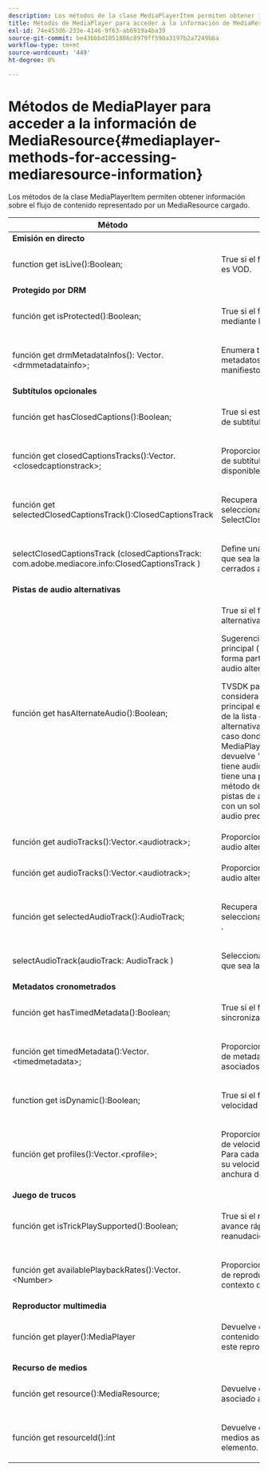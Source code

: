```yaml
---
description: Los métodos de la clase MediaPlayerItem permiten obtener información sobre el flujo de contenido representado por un MediaResource cargado.
title: Métodos de MediaPlayer para acceder a la información de MediaResource
exl-id: 74e453d6-233e-4146-9f63-ab6919a4ba39
source-git-commit: be43bbbd1051886c8979ff590a3197b2a7249b6a
workflow-type: tm+mt
source-wordcount: '449'
ht-degree: 0%

---
```


# Métodos de MediaPlayer para acceder a la información de MediaResource{#mediaplayer-methods-for-accessing-mediaresource-information}

Los métodos de la clase MediaPlayerItem permiten obtener información sobre el flujo de contenido representado por un MediaResource cargado.

<table frame="all" colsep="1" rowsep="1" id="table_77B55D506FE24326A03D97AA087231FF"> 
 <thead> 
  <tr rowsep="1"> 
   <th colname="2" class="entry"> Método </th> 
   <th colname="3" class="entry"> Descripción </th> 
  </tr> 
 </thead>
 <tbody> 
  <tr rowsep="1"> 
   <td colname="1"> <b>Emisión en directo </b> </td> 
   <td colname="2"> </td>
  </tr> 
  <tr rowsep="1"> 
   <td colname="2"> <span class="codeph"> function get isLive():Boolean; </span> </td> 
   <td colname="3"> <p>True si el flujo está activo; False si es VOD. </p> </td> 
  </tr> 
  <tr rowsep="1"> 
   <td colname="1"> <b>Protegido por DRM</b> </td> 
   <td colname="2"> </td>
  </tr> 
  <tr rowsep="1"> 
   <td colname="2"> <span class="codeph"> función get isProtected():Boolean; </span> </td> 
   <td colname="3"> <p>True si el flujo está protegido mediante DRM. </p> </td> 
  </tr> 
  <tr rowsep="1"> 
   <td colname="2"> <span class="codeph"> función get drmMetadataInfos(): Vector.&lt;drmmetadatainfo&gt;; </span> </td> 
   <td colname="3"> <p>Enumera todos los objetos de metadatos DRM detectados en el manifiesto. </p> </td> 
  </tr> 
  <tr rowsep="1"> 
   <td colname="1"> <b>Subtítulos opcionales</b> </td> 
   <td colname="2"> </td>
  </tr> 
  <tr rowsep="1"> 
   <td colname="2"> <span class="codeph"> función get hasClosedCaptions():Boolean; </span> </td> 
   <td colname="3"> <p>True si están disponibles las pistas de subtítulos. </p> </td> 
  </tr> 
  <tr rowsep="1"> 
   <td colname="2"> <span class="codeph"> función get closedCaptionsTracks():Vector.&lt;closedcaptionstrack&gt;; </span> </td> 
   <td colname="3"> <p>Proporciona una lista de las pistas de subtítulos opcionales disponibles. </p> </td> 
  </tr> 
  <tr rowsep="1"> 
   <td colname="2"> <span class="codeph"> función get selectedClosedCaptionsTrack():ClosedCaptionsTrack </span> </td> 
   <td colname="3"> <p>Recupera la pista de subtítulos seleccionados actualmente con <span class="codeph"> SelectClosedCaptionsTrack </span>. </p> </td> 
  </tr> 
  <tr rowsep="1"> 
   <td colname="2"> <span class="codeph"> selectClosedCaptionsTrack (closedCaptionsTrack: com.adobe.mediacore.info:ClosedCaptionsTrack ) </span> </td> 
   <td colname="3"> <p>Define una pista de subtítulos para que sea la pista de subtítulos cerrados actual. </p> </td> 
  </tr> 
  <tr rowsep="1"> 
   <td colname="1"> <b>Pistas de audio alternativas </b> </td> 
   <td colname="2"> </td>
  </tr> 
  <tr rowsep="1"> 
   <td colname="2"> <span class="codeph"> función get hasAlternateAudio():Boolean; </span> </td> 
   <td colname="3"> <p>True si el flujo tiene pistas de audio alternativas. </p> <p>Sugerencia: La pista de audio principal (predeterminada) también forma parte de la lista de pistas de audio alternativas. </p> <p>TVSDK para HLS de escritorio considera que la pista de audio principal es uno de los elementos de la lista de pistas de audio alternativas. Debido a esto, el único caso donde <span class="codeph"> MediaPlayerItem.hasAlternateAudio </span> devuelve "false" cuando el flujo no tiene audio. Si el contenido solo tiene una pista de audio, este método devuelve true y <span class="codeph"> obtener pistas de audio </span> devuelve una lista con un solo elemento (la pista de audio predeterminada). </p> </td> 
  </tr> 
  <tr rowsep="1"> 
   <td colname="2"> <span class="codeph"> función get audioTracks():Vector.&lt;audiotrack&gt;; </span> </td> 
   <td colname="3"> Proporciona una lista de pistas de audio alternativas disponibles. </td> 
  </tr> 
  <tr rowsep="1"> 
   <td colname="2"> <span class="codeph"> función get audioTracks():Vector.&lt;audiotrack&gt;; </span> </td> 
   <td colname="3"> <p>Proporciona una lista de pistas de audio alternativas disponibles. </p> </td> 
  </tr> 
  <tr rowsep="1"> 
   <td colname="2"> <span class="codeph"> función get selectedAudioTrack():AudioTrack; </span> </td> 
   <td colname="3"> <p>Recupera la pista de audio seleccionada con <span class="codeph"> selectAudioTrack </span>. </p> </td> 
  </tr> 
  <tr rowsep="1"> 
   <td colname="2"> <span class="codeph"> selectAudioTrack(audioTrack: AudioTrack ) </span> </td> 
   <td colname="3"> <p>Selecciona una pista de audio para que sea la pista de audio actual. </p> </td> 
  </tr> 
  <tr rowsep="1"> 
   <td colname="1"> <b>Metadatos cronometrados</b> </td> 
   <td colname="2"> </td>
  </tr> 
  <tr rowsep="1"> 
   <td colname="2"> <span class="codeph"> función get hasTimedMetadata():Boolean; </span> </td> 
   <td colname="3"> <p>True si el flujo tiene metadatos sincronizados asociados. </p> </td> 
  </tr> 
  <tr rowsep="1"> 
   <td colname="2"> <span class="codeph"> función get timedMetadata():Vector.&lt;timedmetadata&gt;; </span> </td> 
   <td colname="3"> <p>Proporciona una lista de los objetos de metadatos cronometrados asociados a la secuencia. </p> </td> 
  </tr> 
  <tr rowsep="1"> 
   <td colname="2"> <span class="codeph"> function get isDynamic():Boolean; </span> </td> 
   <td colname="3"> <p>True si el flujo es un flujo de velocidad de bits múltiple (MBR). </p> </td> 
  </tr> 
  <tr rowsep="1"> 
   <td colname="2"> <span class="codeph"> función get profiles():Vector.&lt;profile&gt;; </span> </td> 
   <td colname="3"> <p>Proporciona una lista de los perfiles de velocidad de bits asociados. Para cada perfil, puede recuperar su velocidad de bits y la altura y anchura del perfil. </p> </td> 
  </tr> 
  <tr rowsep="1"> 
   <td colname="1"> <b>Juego de trucos </b> </td> 
   <td colname="2"> </td>
  </tr> 
  <tr rowsep="1"> 
   <td colname="2"> <span class="codeph"> función get isTrickPlaySupported():Boolean; </span> </td> 
   <td colname="3"> <p>True si el reproductor admite avance rápido, rebobinado y reanudación. </p> </td> 
  </tr> 
  <tr rowsep="1"> 
   <td colname="2"> <span class="codeph"> función get availablePlaybackRates():Vector.&lt;Number&gt; </span> </td> 
   <td colname="3"> <p>Proporciona la lista de velocidades de reproducción disponibles en el contexto de la función de truco. </p> </td> 
  </tr> 
  <tr rowsep="1"> 
   <td colname="1"> <b>Reproductor multimedia </b> </td> 
   <td colname="2"> </td>
  </tr> 
  <tr rowsep="1"> 
   <td colname="2"> <span class="codeph"> función get player():MediaPlayer </span> </td> 
   <td colname="3"> <p>Devuelve el reproductor de contenidos asociado actualmente a este reproductor. </p> </td> 
  </tr> 
  <tr rowsep="1"> 
   <td colname="1"> <b>Recurso de medios</b> </td> 
   <td colname="2"> </td>
  </tr> 
  <tr rowsep="1"> 
   <td colname="2"> <span class="codeph"> función get resource():MediaResource; </span> </td> 
   <td colname="3"> <p>Devuelve el recurso multimedia asociado a este elemento. </p> </td> 
  </tr> 
  <tr rowsep="0"> 
   <td colname="2"> <span class="codeph"> función get resourceId():int </span> </td> 
   <td colname="3"> <p>Devuelve el identificador de medios asociado con este elemento. </p> </td> 
  </tr> 
 </tbody> 
</table>
